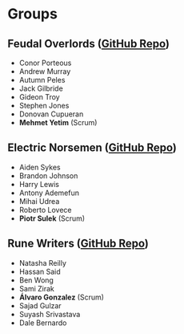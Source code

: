 # Groups
## Feudal Overlords ([GitHub Repo](https://github.com/ThistleBlue22/SwagLabsFeudalOverlords))
- Conor Porteous
- Andrew Murray
- Autumn Peles
- Jack Gilbride
- Gideon Troy
- Stephen Jones
- Donovan Cupueran
- **Mehmet Yetim** (Scrum)
## Electric Norsemen ([GitHub Repo](https://github.com/AidenSykes1999/swaglabstesting))
- Aiden Sykes
- Brandon Johnson
- Harry Lewis
- Antony Ademefun
- Mihai Udrea
- Roberto Lovece
- **Piotr Sulek** (Scrum)
## Rune Writers ([GitHub Repo](https://github.com/samizirakgamedev/SauceDemoFramework))
- Natasha Reilly
- Hassan Said
- Ben Wong
- Sami Zirak
- **Álvaro Gonzalez** (Scrum)
- Sajad Gulzar
- Suyash Srivastava
- Dale Bernardo